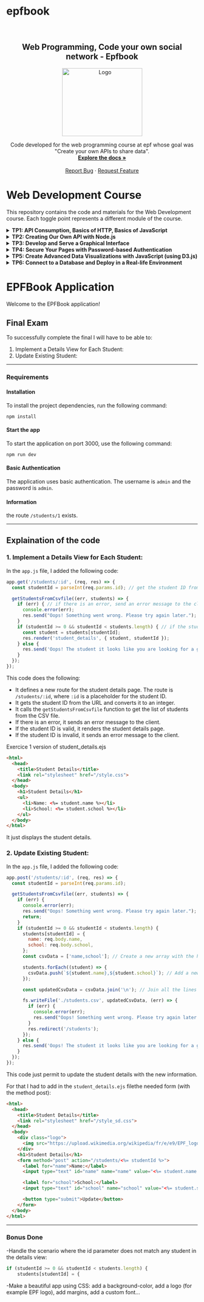# epfbook
<!-- PROJECT LOGO -->
<br />
<div align="center">
  <h2 align="center">Web Programming,
Code your own social network -
Epfbook</h3>
  <a href="https://www.epf.fr/en">
    <img src="https://upload.wikimedia.org/wikipedia/fr/e/e9/EPF_logo_2021.png" alt="Logo" width="211" height="179">
  </a>
  <p align="center">
    Code developed for the web programming course at epf whose goal was "Create your own APIs to share data".
    <br />
    <a href="https://github.com/Thibault-GILLARD/epfbook"><strong>Explore the docs »</strong></a>
    <br />
    <br />
    <a href="https://github.com/Thibault-GILLARD/epfbook/issues">Report Bug</a>
    ·
    <a href="https://github.com/Thibault-GILLARD/epfbook/issues">Request Feature</a>
  </p>
</div>


# Web Development Course

This repository contains the code and materials for the Web Development course. Each toggle point represents a different module of the course.

<details>
<summary><strong>TP1: API Consumption, Basics of HTTP, Basics of JavaScript</strong></summary>
<p>

Learn how web browsers (such as Chrome, Firefox, Safari, etc.) retrieve web pages and data from the internet. Explore API consumption, HTTP basics, and JavaScript fundamentals.

</p>
</details>

<details>
<summary><strong>TP2: Creating Our Own API with Node.js</strong></summary>
<p>

Learn about creating your own API using Node.js. Serve and update data stored in a CSV file, specifically a list of students. Focus on the server-side of web development and how websites make web pages and data available to their users.

</p>
</details>

<details>
<summary><strong>TP3: Develop and Serve a Graphical Interface</strong></summary>
<p>

Learn to develop and serve a graphical interface in the browser using HTML, CSS, and JavaScript. Implement forms, handle responsiveness, and grasp the basics of front-end web development.

</p>
</details>

<details>
<summary><strong>TP4: Secure Your Pages with Password-based Authentication</strong></summary>
<p>

Learn how to secure your web pages with password-based authentication. Explore techniques to make certain pages and data private, accessible only to authenticated users or members.

</p>
</details>

<details>
<summary><strong>TP5: Create Advanced Data Visualizations with JavaScript (using D3.js)</strong></summary>
<p>

Learn how to create advanced data visualizations using JavaScript, specifically leveraging the power of D3.js. Explore different techniques to display data in an aesthetically pleasing and informative manner.

</p>
</details>

<details>
<summary><strong>TP6: Connect to a Database and Deploy in a Real-life Environment</strong></summary>
<p>

Learn how to connect to a database and deploy your web application in a real-life environment. Explore concepts related to storing persistent data and retrieving them when needed. Additionally, gain insights into the deployment process.

</p>
</details>

# EPFBook Application

Welcome to the EPFBook application!

## Final Exam

To successfully complete the final I will have to be able to:

1. Implement a Details View for Each Student:
2. Update Existing Student:

----
### Requirements

#### Installation

To install the project dependencies, run the following command:

```shell
npm install
```

#### Start the app

To start the application on port 3000, use the following command:

```shell
npm run dev
```

#### Basic Authentication

The application uses basic authentication. The username is `admin` and the password is `admin`.

#### Information 

the route `/students/1` exists.

----
## Explaination of the code 


### 1. Implement a Details View for Each Student:

In the `app.js` file, I added the following code:

```javascript
app.get('/students/:id', (req, res) => {
  const studentId = parseInt(req.params.id); // get the student ID from the URL and convert it to an integer

  getStudentsFromCsvfile((err, students) => {
    if (err) { // if there is an error, send an error message to the client
      console.error(err);
      res.send("Oops! Something went wrong. Please try again later.");
    }
    if (studentId >= 0 && studentId < students.length) { // if the student ID is valid, render the student details page
      const student = students[studentId];
      res.render('student_details', { student, studentId });
    } else {
      res.send('Oops! The student it looks like you are looking for a ghost. Please try again later.');
    }
  });
});
```

This code does the following:
- It defines a new route for the student details page. The route is `/students/:id`, where `:id` is a placeholder for the student ID.
- It gets the student ID from the URL and converts it to an integer.
-  It calls the `getStudentsFromCsvfile` function to get the list of students from the CSV file.
-  If there is an error, it sends an error message to the client.
-  If the student ID is valid, it renders the student details page.
-  If the student ID is invalid, it sends an error message to the client.


Exercice 1 version of student_details.ejs

```html
<html>
  <head>
    <title>Student Details</title>
    <link rel="stylesheet" href="/style.css">
  </head>
  <body>
    <h1>Student Details</h1>
    <ul>
      <li>Name: <%= student.name %></li>
      <li>School: <%= student.school %></li>
    </ul>
  </body>
</html>
```

It just displays the student details.

### 2. Update Existing Student:

In the `app.js` file, I added the following code:

```javascript
app.post('/students/:id', (req, res) => {
  const studentId = parseInt(req.params.id); 

  getStudentsFromCsvfile((err, students) => {
    if (err) {
      console.error(err);
      res.send("Oops! Something went wrong. Please try again later.");
      return;
    }
    if (studentId >= 0 && studentId < students.length) {
      students[studentId] = { 
        name: req.body.name,
        school: req.body.school,
      };
      const csvData = ['name,school']; // Create a new array with the header

      students.forEach((student) => {
        csvData.push(`${student.name},${student.school}`); // Add a new line for each student
      });

      const updatedCsvData = csvData.join('\n'); // Join all the lines with a new line character

      fs.writeFile('./students.csv', updatedCsvData, (err) => {
        if (err) {
          console.error(err);
          res.send("Oops! Something went wrong. Please try again later.");
        }
        res.redirect('/students');
      });
    } else {
      res.send('Oops! The student it looks like you are looking for a ghost. Please try again later.');
    }
  });
}); 
```

This code just permit to update the student details with the new information.

For that I had to add in the `student_details.ejs` filethe needed form (with the method post):

```html
<html>
  <head>
    <title>Student Details</title>
    <link rel="stylesheet" href="/style_sd.css">
  </head>
  <body>
    <div class="logo">
      <img src="https://upload.wikimedia.org/wikipedia/fr/e/e9/EPF_logo_2021.png" alt="EPF Troyes Logo">
    </div>
    <h1>Student Details</h1>
    <form method="post" action="/students/<%= studentId %>">
      <label for="name">Name:</label>
      <input type="text" id="name" name="name" value="<%= student.name %>" required>

      <label for="school">School:</label>
      <input type="text" id="school" name="school" value="<%= student.school %>" required>

      <button type="submit">Update</button>
    </form>
  </body>
</html>
```
---
### Bonus Done 

-Handle the scenario where the id parameter does not match any student in the
details view:
  
```javascript
if (studentId >= 0 && studentId < students.length) {
    students[studentId] = { 
````

-Make a beautiful app using CSS: add a background-color, add a logo (for example
EPF logo), add margins, add a custom font...






